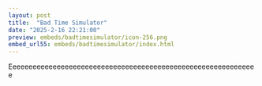 ```yaml
---
layout: post
title:  "Bad Time Simulator"
date: "2025-2-16 22:21:00"
preview: embeds/badtimesimulator/icon-256.png
embed_url55: embeds/badtimesimulator/index.html
---
```

Eeeeeeeeeeeeeeeeeeeeeeeeeeeeeeeeeeeeeeeeeeeeeeeeeeeeeeeeeeeeee
